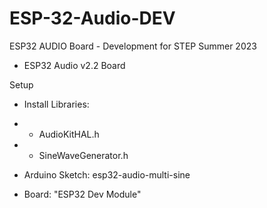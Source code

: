 # ESP-32-Audio-DEV
ESP32 AUDIO Board - Development for STEP Summer 2023
- ESP32 Audio v2.2 Board


Setup 
- Install Libraries: 
-  - AudioKitHAL.h
-  - SineWaveGenerator.h
-  Arduino Sketch: esp32-audio-multi-sine

- Board: "ESP32 Dev Module" 

